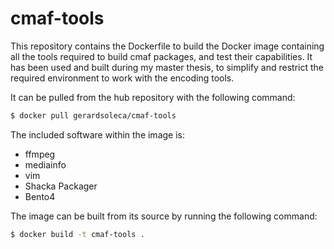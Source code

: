 # cmaf-tools
This repository contains the Dockerfile to build the Docker image containing all the tools required to build cmaf packages, and test their capabilities.
It has been used and built during my master thesis, to simplify and restrict the required environment to work with the encoding tools.

It can be pulled from the hub repository with the following command:
```bash
$ docker pull gerardsoleca/cmaf-tools
```

The included software within the image is:
* ffmpeg
* mediainfo
* vim
* Shacka Packager
* Bento4

The image can be built from its source by running the following command:
```bash
$ docker build -t cmaf-tools .
```

